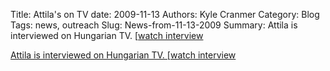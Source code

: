 Title: Attila's on TV
date: 2009-11-13
Authors: Kyle Cranmer
Category: Blog
Tags: news, outreach
Slug: News-from-11-13-2009
Summary:  Attila is interviewed on Hungarian TV. [<a href="http//www.dunatv.hu/musor/videotar?vid=591361">watch interview
 

 Attila is interviewed on Hungarian TV. [<a href="http//www.dunatv.hu/musor/videotar?vid=591361">watch interview
 